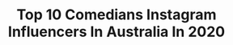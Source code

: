 ---
title: Top 10 Comedians Instagram Influencers In Australia In 2020
description: >-
  Find top comedians Instagram influencers in Australia in 2020. Most popular hashtags: #stanoriginals #lockdowncomedyfest #outofthemoney #bluebeltlife.
platform: Instagram
profiles:
  - username: "nikkiosborneofficial"
    fullname: >-
      Nikki Osborne
    location: "Australia"
    followers: 35159
    engagement: 346
    commentsToLikes: 0.056412
    id: ck5cl1n60y2i10i11u15hjj31
    verified: false
    hashtags: "#quarantine, #momentscondoms, #pinkdress, #standup"
  - username: "tomoarmstrong"
    fullname: >-
      Tom Armstrong
    location: "Australia"
    followers: 10659
    engagement: 735
    commentsToLikes: 0.027979
    id: ck13bp720wi1b0i196ubdt70w
    verified: false
    hashtags: "#killtony, #killtonypodcast, #dollypartonchallange, #outofthemoney"
  - username: "jessperkins"
    fullname: >-
      Jess ‘Bop’ Perkins
    location: "Australia"
    followers: 7824
    engagement: 797
    commentsToLikes: 0.016591
    id: ck15pqol9z6h80i19mjd0fkjh
    verified: false
    hashtags: "#majorprize, #hottest100, #triplej, #jesslurkins"
  - username: "mawaanr"
    fullname: >-
      Mawaan 'MANGO' Rizwan
    location: "Australia"
    followers: 19818
    engagement: 385
    commentsToLikes: 0.043030
    id: ck6tpf12pjhqu0j71izzdr26b
    verified: true
    hashtags: "#jvn, #micf, #babaganoush, #mangodivorce"
  - username: "kingthelonious"
    fullname: >-
      Thelonious
    location: "Australia"
    followers: 9522
    engagement: 457
    commentsToLikes: 0.025492
    id: ck6tvu73hoax50j717s1lgeny
    verified: false
    hashtags: "#35mm, #film"
  - username: "joelcreasey"
    fullname: >-
      Joel Creasey
    location: "Australia"
    followers: 145168
    engagement: 398
    commentsToLikes: 0.032896
    id: ck55kao78yvlz0i11ykcktifp
    verified: true
    hashtags: "#spon, #firstworld, #makelovelouder, #collab"
  - username: "dilrukj"
    fullname: >-
      Dilruk Jayasinha
    location: "Australia"
    followers: 17727
    engagement: 273
    commentsToLikes: 0.056963
    id: ck5zo88shpzf30i14c6jzog95
    verified: false
    hashtags: "#stanoriginals, #workingfromhome, #selfcare, #dressforsuccess"
  - username: "geraldinehickey"
    fullname: >-
      geraldinehickey
    location: "Australia"
    followers: 8213
    engagement: 642
    commentsToLikes: 0.040658
    id: ck5cbvnhbg8xl0i11hssxx474
    verified: false
    hashtags: "#lockdowncomedyfest, #hentymachineryfielddays, #dontletfreelancersfallthroughthecracks, #noworkerleftbehind"
  - username: "bella_midnightbella"
    fullname: >-
      Bella Mokaraka
    location: "Australia"
    followers: 11567
    engagement: 217
    commentsToLikes: 0.051458
    id: ck6u31k8bv5gy0j71l2qiftw6
    verified: false
    hashtags: "#bluebeltlife, #blackbeltbossbitch, #lashesfordays, #blingblingnails"
  - username: "belltowertimes"
    fullname: >-
      The Bell Tower Times
    location: "Australia"
    followers: 101676
    engagement: 463
    commentsToLikes: 0.042679
    id: ck8sxcj5vgw740j7849fcbqfv
    verified: false
    hashtags: ""
---